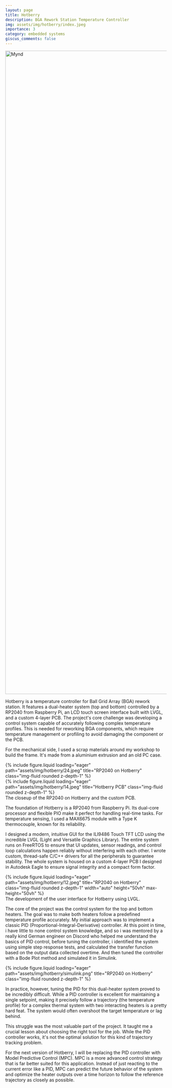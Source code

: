 ```yaml
---
layout: page
title: Hotberry
description: BGA Rework Station Temperature Controller
img: assets/img/hotberry/index.jpeg
importance: 3
category: embedded systems
giscus_comments: false
---
```


<div class="text-center">
    <img src="{{ 'assets/img/hotberry/index.jpeg' | relative_url }}" alt="Mynd" class="img-fluid" style="height: 50vh; object-fit: contain;">
</div>

Hotberry is a temperature controller for Ball Grid Array (BGA) rework station. It features a dual-heater system (top and bottom) controlled by a RP2040 from Raspberry Pi, an LCD touch screen interface built with LVGL, and a custom 4-layer PCB. The project's core challenge was developing a control system capable of accurately following complex temperature profiles. This is needed for reworking BGA components, which require temperature management or profiling to avoid damaging the component or the PCB.

For the mechanical side, I used a scrap materials around my workshop to build the frame. It's made from a aluminium extrusion and an old PC case.

<div class="row mt-4 justify-content-center">
    <div class="col-md-6 text-center">
        {% include figure.liquid loading="eager" path="assets/img/hotberry/24.jpeg" title="RP2040 on Hotberry" class="img-fluid rounded z-depth-1" %}
    </div>
    <div class="col-md-6 text-center">
        {% include figure.liquid loading="eager" path="assets/img/hotberry/14.jpeg" title="Hotberry PCB" class="img-fluid rounded z-depth-1" %}
    </div>
</div>
<div class="caption">
    The closeup of the RP2040 on Hotberry and the custom PCB.
</div>

The foundation of Hotberry is a RP2040 from Raspberry Pi. Its dual-core processor and flexible PIO make it perfect for handling real-time tasks. For temperature sensing, I used a MAX6675 module with a Type K thermocouple, known for its reliability.

I designed a modern, intuitive GUI for the ILI9486 Touch TFT LCD using the incredible LVGL (Light and Versatile Graphics Library). The entire system runs on FreeRTOS to ensure that UI updates, sensor readings, and control loop calculations happen reliably without interfering with each other. I wrote custom, thread-safe C/C++ drivers for all the peripherals to guarantee stability. The whole system is housed on a custom 4-layer PCB I designed in Autodesk Eagle to ensure signal integrity and a compact form factor.

<div class="row mt-4 justify-content-center">
    <div class="col-md text-center">
        {% include figure.liquid loading="eager" path="assets/img/hotberry/12.jpeg" title="RP2040 on Hotberry" class="img-fluid rounded z-depth-1" width="auto" height="50vh" max-height="50vh" %}
    </div>
</div>
<div class="caption">
    The development of the user interface for Hotberry using LVGL.
</div>

The core of the project was the control system for the top and bottom heaters. The goal was to make both heaters follow a predefined temperature profile accurately. My initial approach was to implement a classic PID (Proportional-Integral-Derivative) controller. At this point in time, i have little to none control system knowledge, and so i was mentored by a really kind German engineer on Discord who helped me understand the basics of PID control, before tuning the controller, i identified the system using simple step response tests, and calculated the transfer function based on the output data collected overtime. And then tuned the controller with a Bode Plot method and simulated it in Simulink.

<div class="row mt-4 justify-content-center">
    <div class="col-md text-center">
        {% include figure.liquid loading="eager" path="assets/img/hotberry/simulink.png" title="RP2040 on Hotberry" class="img-fluid rounded z-depth-1" %}
    </div>
</div>

In practice, however, tuning the PID for this dual-heater system proved to be incredibly difficult. While a PID controller is excellent for maintaining a single setpoint, making it precisely follow a trajectory (the temperature profile) for a complex thermal system with two interacting heaters is a pretty hard feat. The system would often overshoot the target temperature or lag behind.

This struggle was the most valuable part of the project. It taught me a crucial lesson about choosing the right tool for the job. While the PID controller works, it's not the optimal solution for this kind of trajectory tracking problem.

For the next version of Hotberry, I will be replacing the PID controller with Model Predictive Control (MPC). MPC is a more advanced control strategy that is far better suited for this application. Instead of just reacting to the current error like a PID, MPC can predict the future behavior of the system and optimize the heater outputs over a time horizon to follow the reference trajectory as closely as possible.